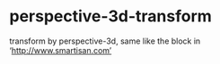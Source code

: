 # perspective-3d-transform
transform by perspective-3d, same like the block in  ‘http://www.smartisan.com’
